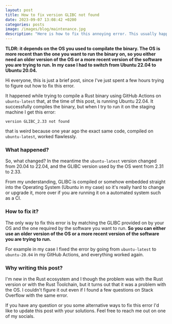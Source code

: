 ```yaml
---
layout: post
title: How to fix version GLIBC not found
date: 2023-09-07 13:08:42 +0200
categories: posts
image: /images/blog/maintenance.jpg
description: "Here is how to fix this annoying error. This usually happens when the Operating System provides a more recent version of GLIBC than the software you are trying to run."
---
```


**TLDR: it depends on the OS you used to compilate the binary. The OS is more recent than the one you want to run the binary on, so you either need an older version of the OS or a more recent version of the software you are trying to run. In my case I had to switch from Ubuntu 22.04 to Ubuntu 20.04.**

Hi everyone, this is just a brief post, since I've just spent a few hours trying to figure out how to fix this error.

It happened while trying to compile a Rust binary using GitHub Actions on `ubuntu-latest` that, at the time of this post, is running Ubuntu 22.04. It successfully compiles the binary, but when I try to run it on the staging machine I get this error:

```
version GLIBC_2.33 not found
```

that is weird because one year ago the exact same code, compiled on `ubuntu-latest`, worked flawlessly.

### What happened?

So, what changed? In the meantime the `ubuntu-latest` version changed from 20.04 to 22.04, and the GLIBC version used by the OS went from 2.31 to 2.33.

From my understanding, GLIBC is compiled or somehow embedded straight into the Operating System (Ubuntu in my case) so it's really hard to change or upgrade it, more over if you are running it on a automated system such as a CI.

### How to fix it?

The only way to fix this error is by matching the GLIBC provided on by your OS and the one required by the software you want to run. **So you can either use an older version of the OS or a more recent version of the software you are trying to run.**

For example in my case I fixed the error by going from `ubuntu-latest` to `ubuntu-20.04` in my GitHub Actions, and everything worked again.

### Why writing this post?

I'm new in the Rust ecosystem and I though the problem was with the Rust version or with the Rust Toolchain, but it turns out that it was a problem with the OS. I couldn't figure it out even if I found a few questions on Stack Overflow with the same error.

If you have any question or you some alternative ways to fix this error I'd like to update this post with your solutions. Feel free to reach me out on one of my socials.
